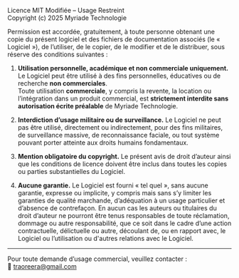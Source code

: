 Licence MIT Modifiée – Usage Restreint  
Copyright (c) 2025 Myriade Technologie

Permission est accordée, gratuitement, à toute personne obtenant une copie du présent logiciel et des fichiers de documentation associés (le « Logiciel »), de l’utiliser, de le copier, de le modifier et de le distribuer, sous réserve des conditions suivantes :

1. **Utilisation personnelle, académique et non commerciale uniquement.**
   Le Logiciel peut être utilisé à des fins personnelles, éducatives ou de recherche **non commerciales**.  
   Toute utilisation **commerciale**, y compris la revente, la location ou l’intégration dans un produit commercial, est **strictement interdite sans autorisation écrite préalable** de Myriade Technologie.

2. **Interdiction d’usage militaire ou de surveillance.**
   Le Logiciel ne peut pas être utilisé, directement ou indirectement, pour des fins militaires, de surveillance massive, de reconnaissance faciale, ou tout système pouvant porter atteinte aux droits humains fondamentaux.

3. **Mention obligatoire du copyright.**
   Le présent avis de droit d’auteur ainsi que les conditions de licence doivent être inclus dans toutes les copies ou parties substantielles du Logiciel.

4. **Aucune garantie.**
   Le Logiciel est fourni « tel quel », sans aucune garantie, expresse ou implicite, y compris mais sans s’y limiter les garanties de qualité marchande, d’adéquation à un usage particulier et d’absence de contrefaçon. En aucun cas les auteurs ou titulaires du droit d’auteur ne pourront être tenus responsables de toute réclamation, dommage ou autre responsabilité, que ce soit dans le cadre d’une action contractuelle, délictuelle ou autre, découlant de, ou en rapport avec, le Logiciel ou l’utilisation ou d'autres relations avec le Logiciel.

---

Pour toute demande d’usage commercial, veuillez contacter :  
📧 traoreera@gmail.com

